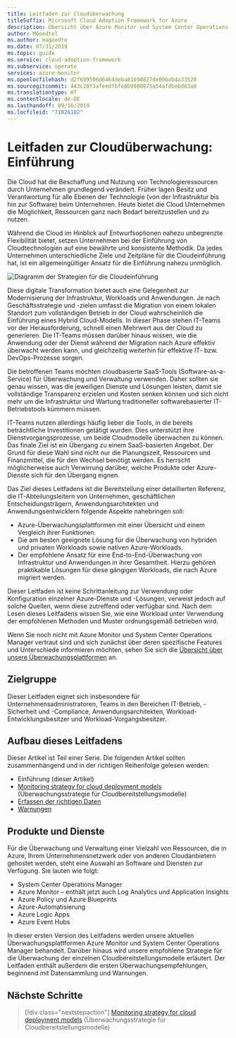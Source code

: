 ```yaml
---
title: Leitfaden zur Cloudüberwachung
titleSuffix: Microsoft Cloud Adoption Framework for Azure
description: Übersicht über Azure Monitor und System Center Operations Manager
author: MGoedtel
ms.author: magoedte
ms.date: 07/31/2019
ms.topic: guide
ms.service: cloud-adoption-framework
ms.subservice: operate
services: azure-monitor
ms.openlocfilehash: d2f699596d6464deba81690827de00bab4a33520
ms.sourcegitcommit: 443c28f3afeedfbfe8b9980875a54afdbebd83a8
ms.translationtype: HT
ms.contentlocale: de-DE
ms.lasthandoff: 09/16/2019
ms.locfileid: "71026102"
---
```

# <a name="cloud-monitoring-guide-introduction"></a>Leitfaden zur Cloudüberwachung: Einführung

Die Cloud hat die Beschaffung und Nutzung von Technologieressourcen durch Unternehmen grundlegend verändert. Früher lagen Besitz und Verantwortung für alle Ebenen der Technologie (von der Infrastruktur bis hin zur Software) beim Unternehmen. Heute bietet die Cloud Unternehmen die Möglichkeit, Ressourcen ganz nach Bedarf bereitzustellen und zu nutzen.

Während die Cloud im Hinblick auf Entwurfsoptionen nahezu unbegrenzte Flexibilität bietet, setzen Unternehmen bei der Einführung von Cloudtechnologien auf eine bewährte und konsistente Methodik. Da jedes Unternehmen unterschiedliche Ziele und Zeitpläne für die Cloudeinführung hat, ist ein allgemeingültiger Ansatz für die Einführung nahezu unmöglich.

![Diagramm der Strategien für die Cloudeinführung](./media/monitoring-management-guidance-cloud-and-on-premises/introduction-cloud-adoption.png)

Diese digitale Transformation bietet auch eine Gelegenheit zur Modernisierung der Infrastruktur, Workloads und Anwendungen. Je nach Geschäftsstrategie und -zielen umfasst die Migration von einem lokalen Standort zum vollständigen Betrieb in der Cloud wahrscheinlich die Einführung eines Hybrid Cloud-Modells. In dieser Phase stehen IT-Teams vor der Herausforderung, schnell einen Mehrwert aus der Cloud zu generieren. Die IT-Teams müssen darüber hinaus wissen, wie die Anwendung oder der Dienst während der Migration nach Azure effektiv überwacht werden kann, und gleichzeitig weiterhin für effektive IT- bzw. DevOps-Prozesse sorgen.

Die betroffenen Teams möchten cloudbasierte SaaS-Tools (Software-as-a-Service) für Überwachung und Verwaltung verwenden. Daher sollten sie genau wissen, was die jeweiligen Dienste und Lösungen leisten, damit sie vollständige Transparenz erzielen und Kosten senken können und sich nicht mehr um die Infrastruktur und Wartung traditioneller softwarebasierter IT-Betriebstools kümmern müssen.

IT-Teams nutzen allerdings häufig lieber die Tools, in die bereits beträchtliche Investitionen getätigt wurden. Dies unterstützt ihre Dienstvorgangsprozesse, um beide Cloudmodelle überwachen zu können. Das finale Ziel ist ein Übergang zu einem SaaS-basierten Angebot. Der Grund für diese Wahl sind nicht nur die Planungszeit, Ressourcen und Finanzmittel, die für den Wechsel benötigt werden. Es herrscht möglicherweise auch Verwirrung darüber, welche Produkte oder Azure-Dienste sich für den Übergang eignen.

Das Ziel dieses Leitfadens ist die Bereitstellung einer detaillierten Referenz, die IT-Abteilungsleitern von Unternehmen, geschäftlichen Entscheidungsträgern, Anwendungsarchitekten und Anwendungsentwicklern folgende Aspekte nahebringen soll:

* Azure-Überwachungsplattformen mit einer Übersicht und einem Vergleich ihrer Funktionen.
* Die am besten geeignete Lösung für die Überwachung von hybriden und privaten Workloads sowie nativen Azure-Workloads.
* Der empfohlene Ansatz für eine End-to-End-Überwachung von Infrastruktur und Anwendungen in ihrer Gesamtheit. Hierzu gehören praktikable Lösungen für diese gängigen Workloads, die nach Azure migriert werden.

Dieser Leitfaden ist keine Schrittanleitung zur Verwendung oder Konfiguration einzelner Azure-Dienste und -Lösungen, verweist jedoch auf solche Quellen, wenn diese zutreffend oder verfügbar sind. Nach dem Lesen dieses Leitfadens wissen Sie, wie eine Workload unter Verwendung der empfohlenen Methoden und Muster ordnungsgemäß betrieben wird.

Wenn Sie noch nicht mit Azure Monitor und System Center Operations Manager vertraut sind und sich zunächst über deren spezifische Features und Unterschiede informieren möchten, sehen Sie sich die [Übersicht über unsere Überwachungsplattformen](./platform-overview.md) an.

## <a name="audience"></a>Zielgruppe

Dieser Leitfaden eignet sich insbesondere für Unternehmensadministratoren, Teams in den Bereichen IT-Betrieb, -Sicherheit und -Compliance, Anwendungsarchitekten, Workload-Entwicklungsbesitzer und Workload-Vorgangsbesitzer.

## <a name="how-this-guide-is-structured"></a>Aufbau dieses Leitfadens

Dieser Artikel ist Teil einer Serie. Die folgenden Artikel sollten zusammenhängend und in der richtigen Reihenfolge gelesen werden:

* Einführung (dieser Artikel)
* [Monitoring strategy for cloud deployment models](./cloud-models-monitor-overview.md) (Überwachungsstrategie für Cloudbereitstellungsmodelle)
* [Erfassen der richtigen Daten](./data-collection.md)
* [Warnungen](./alerting.md)

## <a name="products-and-services"></a>Produkte und Dienste

Für die Überwachung und Verwaltung einer Vielzahl von Ressourcen, die in Azure, Ihrem Unternehmensnetzwerk oder von anderen Cloudanbietern gehostet werden, steht eine Auswahl an Software und Diensten zur Verfügung. Sie lauten wie folgt:

* System Center Operations Manager
* Azure Monitor – enthält jetzt auch Log Analytics und Application Insights
* Azure Policy und Azure Blueprints
* Azure-Automatisierung
* Azure Logic Apps
* Azure Event Hubs

In dieser ersten Version des Leitfadens werden unsere aktuellen Überwachungsplattformen Azure Monitor und System Center Operations Manager behandelt. Darüber hinaus wird unsere empfohlene Strategie für die Überwachung der einzelnen Cloudbereitstellungsmodelle erläutert. Der Leitfaden enthält außerdem die ersten Überwachungsempfehlungen, beginnend mit Datensammlung und Warnungen.

## <a name="next-steps"></a>Nächste Schritte

> [!div class="nextstepaction"]
> [Monitoring strategy for cloud deployment models](./cloud-models-monitor-overview.md) (Überwachungsstrategie für Cloudbereitstellungsmodelle)
